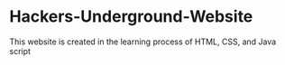 # Hackers-Underground-Website
This website is created in the learning process of HTML, CSS, and Java script
